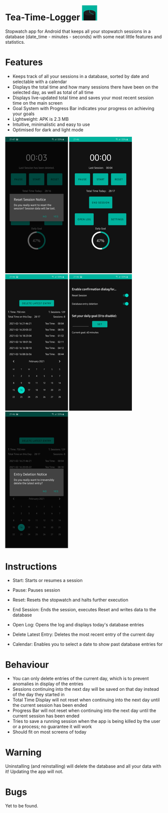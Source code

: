 # Tea-Time-Logger <img src="https://github.com/DerEasy/Tea-Time-Logger/blob/main/ttl_launcher_icon.png" width="48">
Stopwatch app for Android that keeps all your stopwatch sessions in a database (date_time - minutes - seconds) with some neat little features and statistics.

# Features
- Keeps track of all your sessions in a database, sorted by date and selectable with a calendar
- Displays the total time and how many sessions there have been on the selected day, as well as total of all time
- Displays live-updated total time and saves your most recent session time on the main screen
- Goal System with Progress Bar indicates your progress on achieving your goals
- Lightweight: APK is 2.3 MB
- Intuitive, minimalistic and easy to use
- Optimised for dark and light mode

<img src="https://github.com/DerEasy/Tea-Time-Logger/blob/main/Screenshot_1.png" width="200"> <img src="https://github.com/DerEasy/Tea-Time-Logger/blob/main/Screenshot_2.png" width="200"> <img src="https://github.com/DerEasy/Tea-Time-Logger/blob/main/Screenshot_3.png" width="200"> <img src="https://github.com/DerEasy/Tea-Time-Logger/blob/main/Screenshot_4.png" width="200"> <img src="https://github.com/DerEasy/Tea-Time-Logger/blob/main/Screenshot_5.png" width="200">


# Instructions
- Start: Starts or resumes a session
- Pause: Pauses session
- Reset: Resets the stopwatch and halts further execution

- End Session: Ends the session, executes Reset and writes data to the database
- Open Log: Opens the log and displays today's database entries
- Delete Latest Entry: Deletes the most recent entry of the current day
- Calendar: Enables you to select a date to show past database entries for


# Behaviour
- You can only delete entries of the current day, which is to prevent anomalies in display of the entries
- Sessions continuing into the next day will be saved on that day instead of the day they started in
- Total Time Display will not reset when continuing into the next day until the current session has been ended
- Progress Bar will not reset when continuing into the next day until the current session has been ended
- Tries to save a running session when the app is being killed by the user or a process; no guarantee it will work
- Should fit on most screens of today


# Warning
Uninstalling (and reinstalling) will delete the database and all your data with it!
Updating the app will not.


# Bugs
Yet to be found.
